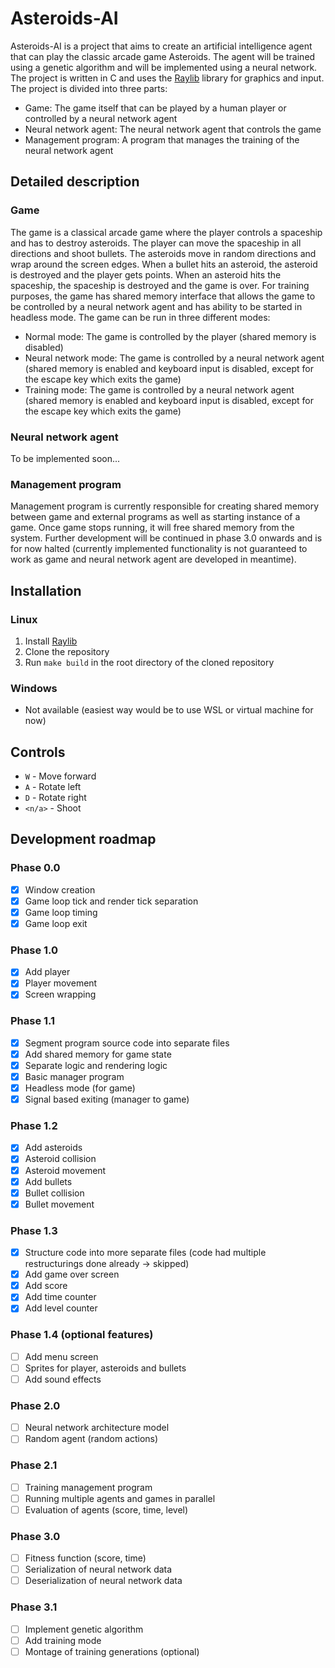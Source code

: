 # Asteroids-AI
Asteroids-AI is a project that aims to create an artificial intelligence agent that can play the classic arcade game Asteroids. The agent will be trained using a genetic algorithm and will be implemented using a neural network. The project is written in C and uses the [Raylib](https://github.com/raysan5/raylib) library for graphics and input. The project is divided into three parts:
- Game: The game itself that can be played by a human player or controlled by a neural network agent
- Neural network agent: The neural network agent that controls the game
- Management program: A program that manages the training of the neural network agent

## Detailed description
### Game
The game is a classical arcade game where the player controls a spaceship and has to destroy asteroids. The player can move the spaceship in all directions and shoot bullets. The asteroids move in random directions and wrap around the screen edges. When a bullet hits an asteroid, the asteroid is destroyed and the player gets points. When an asteroid hits the spaceship, the spaceship is destroyed and the game is over. For training purposes, the game has shared memory interface that allows the game to be controlled by a neural network agent and has ability to be started in headless mode. The game can be run in three different modes:
- Normal mode: The game is controlled by the player (shared memory is disabled)
- Neural network mode: The game is controlled by a neural network agent (shared memory is enabled and keyboard input is disabled, except for the escape key which exits the game)
- Training mode: The game is controlled by a neural network agent (shared memory is enabled and keyboard input is disabled, except for the escape key which exits the game)

### Neural network agent
To be implemented soon...

### Management program
Management program is currently responsible for creating shared memory between game and external programs as well as starting instance of a game. Once game stops running, it will free shared memory from the system. Further development will be continued in phase 3.0 onwards and is for now halted (currently implemented functionality is not guaranteed to work as game and neural network agent are developed in meantime).

## Installation
### Linux
1. Install [Raylib](https://github.com/raysan5/raylib)
2. Clone the repository
3. Run `make build` in the root directory of the cloned repository

### Windows
- Not available (easiest way would be to use WSL or virtual machine for now)

## Controls
- `W` - Move forward
- `A` - Rotate left
- `D` - Rotate right
- `<n/a>` - Shoot

## Development roadmap
### Phase 0.0
- [x] Window creation
- [x] Game loop tick and render tick separation
- [x] Game loop timing
- [x] Game loop exit

### Phase 1.0
- [x] Add player
- [x] Player movement
- [x] Screen wrapping

### Phase 1.1
- [x] Segment program source code into separate files
- [x] Add shared memory for game state
- [x] Separate logic and rendering logic
- [x] Basic manager program
- [x] Headless mode (for game)
- [x] Signal based exiting (manager to game)

### Phase 1.2
- [x] Add asteroids
- [x] Asteroid collision
- [x] Asteroid movement
- [x] Add bullets
- [x] Bullet collision
- [x] Bullet movement

### Phase 1.3
- [x] Structure code into more separate files (code had multiple restructurings done already -> skipped)
- [x] Add game over screen
- [x] Add score
- [x] Add time counter
- [x] Add level counter

### Phase 1.4 (optional features)
- [ ] Add menu screen
- [ ] Sprites for player, asteroids and bullets
- [ ] Add sound effects

### Phase 2.0
- [ ] Neural network architecture model
- [ ] Random agent (random actions)

### Phase 2.1
- [ ] Training management program
- [ ] Running multiple agents and games in parallel
- [ ] Evaluation of agents (score, time, level)

### Phase 3.0
- [ ] Fitness function (score, time)
- [ ] Serialization of neural network data
- [ ] Deserialization of neural network data

### Phase 3.1
- [ ] Implement genetic algorithm
- [ ] Add training mode
- [ ] Montage of training generations (optional)